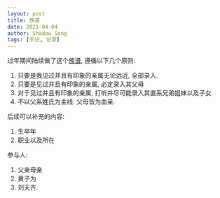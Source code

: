 ```yaml
---
layout: post
title: 族谱
date: 2021-04-04
author: Shadow Song
tags: [手记, 记录]
---
```


过年期间陆续做了这个[族谱](http://shadowdasher.100webspace.net/ZuoWenXue/family.html#), 遵循以下几个原则: 

1. 只要是我见过并且有印象的亲属无论远近, 全部录入. 
2. 只要是见过并且有印象的亲属, 必定录入其父母
3. 对于见过并且有印象的亲属, 打听并尽可能录入其直系兄弟姐妹以及子女. 
4. 不以父系姓氏为主线. 父母皆为血亲. 

后续可以补充的内容: 

1. 生卒年
2. 职业以及所在


参与人: 

1. 父亲母亲
2. 黄子为
3. 刘天齐. 